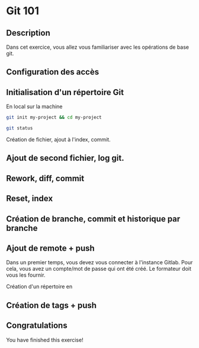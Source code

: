 # Git 101

<walkthrough-tutorial-duration duration="30.0"></walkthrough-tutorial-duration>

## Description

Dans cet exercice, vous allez vous familiariser avec les opérations de base git.

## Configuration des accès

## Initialisation d'un répertoire Git

En local sur la machine


```sh
git init my-project && cd my-project
```

```sh
git status
```

Création de fichier, ajout à l'index, commit.


## Ajout de second fichier, log git.

## Rework, diff, commit

## Reset, index

## Création de branche, commit et historique par branche


## Ajout de remote + push

Dans un premier temps, vous devez vous connecter à l'instance Gitlab. Pour cela, vous avez un compte/mot de passe qui ont été créé.
Le formateur doit vous les fournir.

Création d'un répertoire en


## Création de tags + push


## Congratulations

You have finished this exercise!

<walkthrough-conclusion-trophy></walkthrough-conclusion-trophy>
